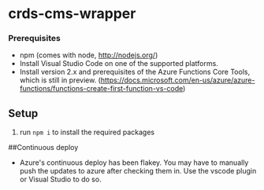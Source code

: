 # crds-cms-wrapper

### Prerequisites
* npm (comes with node, http://nodejs.org/)
* Install Visual Studio Code on one of the supported platforms.
* Install version 2.x and prerequisites of the Azure Functions Core Tools, which is still in preview. (https://docs.microsoft.com/en-us/azure/azure-functions/functions-create-first-function-vs-code)

## Setup
1. run `npm i` to install the required packages


##Continuous deploy
* Azure's continuous deploy has been flakey. You may have to manually push the updates to azure after checking them in. Use the vscode plugin or Visual Studio to do so. 
